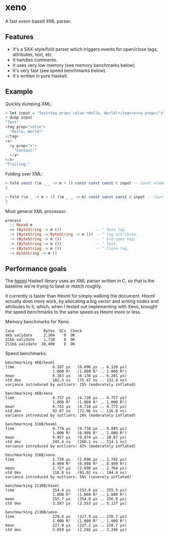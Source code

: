 # xeno

A fast event-based XML parser.

## Features

* It's a SAX-style/fold parser which triggers events for open/close
  tags, attributes, text, etc.
* It handles comments.
* It uses very low memory (see memory benchmarks below).
* It's very fast (see speed benchmarks below).
* It's written in pure Haskell.

## Example

Quickly dumping XML:

``` haskell
> let input = "Text<tag prop='value'>Hello, World!</tag><x><y prop=\"x\">Content!</y></x>Trailing."
> dump input
"Text"
<tag prop="value">
  "Hello, World!"
</tag>
<x>
  <y prop="x">
    "Content!"
  </y>
</x>
"Trailing."
```

Folding over XML:

``` haskell
> fold const (\m _ _ -> m + 1) const const const 0 input -- Count elements.
2
```

``` haskell
> fold (\m _ -> m + 1) (\m _ _ -> m) const const const 0 input -- Count attributes.
3
```

Most general XML processor:

``` haskell
process
  :: Monad m
  => (ByteString -> m ())               -- ^ Open tag.
  -> (ByteString -> ByteString -> m ()) -- ^ Tag attribute.
  -> (ByteString -> m ())               -- ^ End open tag.
  -> (ByteString -> m ())               -- ^ Text.
  -> (ByteString -> m ())               -- ^ Close tag.
  -> ByteString -> m ()
```

## Performance goals

The [hexml](https://github.com/ndmitchell/hexml) Haskell library uses
an XML parser written in C, so that is the baseline we're trying to
beat or match roughly.

It currently is faster than Hexml for simply walking the
document. Hexml actually does more work, by allocating a big vector
and writing nodes and attributes to it, which, when I tested out
implementing with Xeno, brought the speed benchmarks to the same speed
as Hexml more or less.

Memory benchmarks for Xeno:

    Case             Bytes  GCs  Check
    4kb validate     2,304    0  OK
    31kb validate    1,728    0  OK
    211kb validate  38,400    0  OK

Speed benchmarks:

    benchmarking 4KB/hexml
    time                 6.107 μs   (6.096 μs .. 6.120 μs)
                         1.000 R²   (1.000 R² .. 1.000 R²)
    mean                 6.163 μs   (6.138 μs .. 6.201 μs)
    std dev              102.3 ns   (75.47 ns .. 132.4 ns)
    variance introduced by outliers: 15% (moderately inflated)

    benchmarking 4KB/xeno
    time                 4.737 μs   (4.720 μs .. 4.757 μs)
                         1.000 R²   (1.000 R² .. 1.000 R²)
    mean                 4.741 μs   (4.718 μs .. 4.772 μs)
    std dev              92.87 ns   (72.96 ns .. 116.0 ns)
    variance introduced by outliers: 20% (moderately inflated)

    benchmarking 31KB/hexml
    time                 9.779 μs   (9.734 μs .. 9.845 μs)
                         1.000 R²   (0.999 R² .. 1.000 R²)
    mean                 9.957 μs   (9.874 μs .. 10.07 μs)
    std dev              345.4 ns   (260.1 ns .. 514.1 ns)
    variance introduced by outliers: 42% (moderately inflated)

    benchmarking 31KB/xeno
    time                 2.720 μs   (2.696 μs .. 2.742 μs)
                         0.999 R²   (0.998 R² .. 0.999 R²)
    mean                 2.727 μs   (2.696 μs .. 2.764 μs)
    std dev              116.0 ns   (91.92 ns .. 144.4 ns)
    variance introduced by outliers: 56% (severely inflated)

    benchmarking 211KB/hexml
    time                 254.4 μs   (253.6 μs .. 255.5 μs)
                         1.000 R²   (1.000 R² .. 1.000 R²)
    mean                 255.7 μs   (254.8 μs .. 256.9 μs)
    std dev              3.587 μs   (2.553 μs .. 5.137 μs)

    benchmarking 211KB/xeno
    time                 229.4 μs   (227.9 μs .. 230.7 μs)
                         1.000 R²   (1.000 R² .. 1.000 R²)
    mean                 227.9 μs   (227.2 μs .. 228.7 μs)
    std dev              2.659 μs   (2.292 μs .. 3.246 μs)
